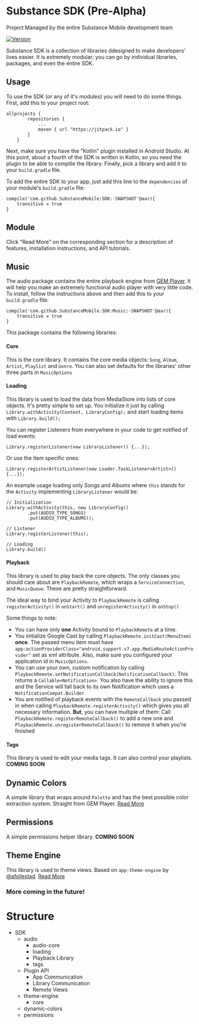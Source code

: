 # Substance SDK (Pre-Alpha)
Project Managed by the entire Substance Mobile development team

[![Version](https://jitpack.io/v/SubstanceMobile/SDK.svg)](https://jitpack.io/#SubstanceMobile/SDK)

Substance SDK is a collection of libraries ddesigned to make developers' lives easier. It is extremely modular; you can go by individual libraries, packages, and even the entire SDK.

## Usage
To use the SDK (or any of it's modules) you will need to do some things. First, add this to your project root:
```
allprojects {
		repositories {
			...
			maven { url "https://jitpack.io" }
		}
	}
```
Next, make sure you have the "Kotlin" plugin installed in Android Studio. At this point, about a fourth of the SDK is written in Kotlin, so you need the plugin to be able to complile the library. Finally, pick a library and add it to your `build.gradle` file.

To add the entire SDK to your app, just add this line to the `dependencies` of your module's `build.gradle` file:
```
compile('com.github.SubstanceMobile:SDK:-SNAPSHOT'@aar){
    transitive = true
}
``` 

## Module
Click "Read More" on the corresponding section for a description of features, installation instructions, and API tutorials.

## Music
The audio package contains the entire playback engine from [GEM Player](https://github.com/SubstanceMobile/GEM). It will help you make an extremely functional audio player with very little code. To install, follow the instructions above and then add this to your `build.gradle` file:
```
compile('com.github.SubstanceMobile.SDK:Music:-SNAPSHOT'@aar){
    transitive = true
}
```

This package contains the following libraries:
#### Core
This is the core library. It contains the core media objects: `Song`, `Album`, `Artist`, `Playlist` and `Genre`.
You can also set defaults for the libraries' other three parts in `MusicOptions`
#### Loading
This library is used to load the data from MediaStore into lists of core objects. It's pretty simple to set up.
You initialize it just by calling `Library.withActivity(Context, LibraryConfig);` and start loading items with `Library.build();`

You can register Listeners from everywhere in your code to get notified of load events:

`Library.registerListener(new LibraryListener() {...});`

Or use the item specific ones:

`Library.registerArtistListener(new Loader.TaskListener<Artist>() {...});`

An example usage loading only Songs and Albums where `this` stands for the `Activity` implementing `LibraryListener` would be:

```
// Initialization
Library.withActivity(this, new LibraryConfig()
        .put(AUDIO_TYPE_SONGS)
        .put(AUDIO_TYPE_ALBUMS));
        
// Listener
Library.registerListener(this);

// Loading
Library.build()
```
#### Playback
This library is used to play back the core objects.
The only classes you should care about are `PlaybackRemote`, which wraps a `ServiceConnection`, and `MusicQueue`. These are pretty straightforward.

The ideal way to bind your Activity to `PlaybackRemote` is calling `registerActivity()` in `onStart()` and `unregisterActivity()` in `onStop()`

Some things to note:

- You can have only **one** Activity bound to `PlaybackRemote` at a time.
- You initialize Google Cast by calling `PlaybackRemote.initCast(MenuItem)`  **once**. The passed menu item must have `app:actionProviderClass="android.support.v7.app.MediaRouteActionProvider"` set as xml attribute. Also, make sure you configured your application id in `MusicOptions`.
- You can use your own, custom notification by calling `PlaybackRemote.setNotificationCallback(NotificationCallback)`. This returns a `Callable<Notification>`. You also have the ability to ignore this and the Service will fall back to its own Notification which uses a `NotificationCompat.Builder`
- You are notified of playback events with the `RemoteCallback` you passed in when calling `PlaybackRemote.registerActivity()` which gives you all necessary information. **But**, you can have multiple of them: Call `PlaybackRemote.registerRemoteCallback()` to add a new one and `PlaybackRemote.unregisterRemoteCallback()` to remove it when you're finished

#### Tags
This library is used to edit your media tags. It can also control your playlists. **COMING SOON**

## Dynamic Colors
A simple library that wraps around `Palette` and has the best possible color extraction system. Straight from GEM Player. [Read More](dynamic-colors/README.md)

## Permissions
A simple permissions helper library. **COMING SOON**

## Theme Engine
This library is used to theme views. Based on `app-theme-engine` by [@afollestad](https://github.com/afollestad). [Read More](theme-engine/README.md)

### More coming in the future!

# Structure
* SDK
    * audio
       * audio-core
       * loading
       * Playback Library
       * tags
    * Plugin API
       * App Communication
       * Library Communication
       * Remote Views
    * theme-engine
       * core
    * dynamic-colors
    * permissions

